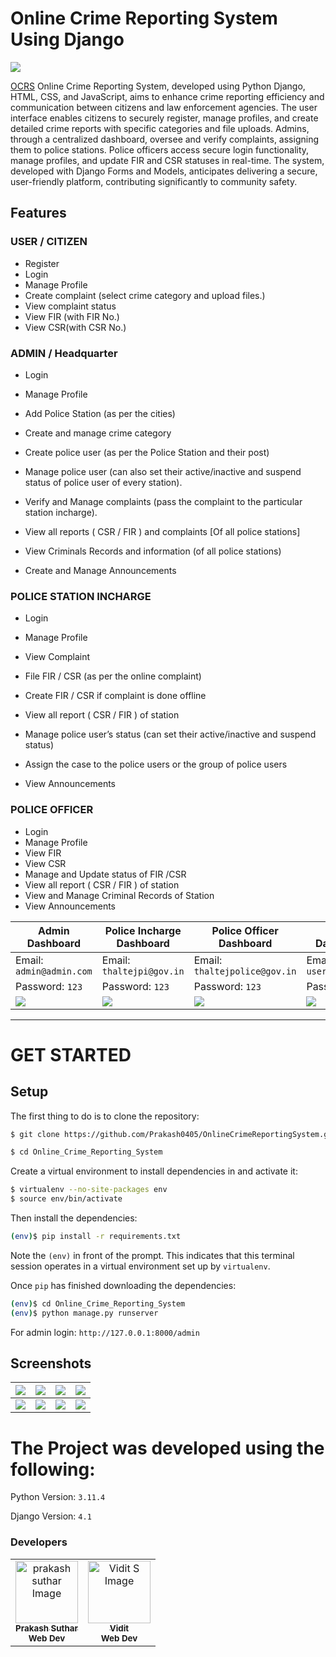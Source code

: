 
# Online Crime Reporting System Using Django
![](https://github.com/Prakash0405/OnlineCrimeReportingSystem/blob/main/Screenshots/home_page.gif)

[OCRS](https://github.com/Prakash0405/OnlineCrimeReportingSystem)  Online Crime Reporting System, developed using Python Django, HTML, CSS, and JavaScript, aims to enhance crime reporting efficiency and communication between citizens and law enforcement agencies. The user interface enables citizens to securely register, manage profiles, and create detailed crime reports with specific categories and file uploads. Admins, through a centralized dashboard, oversee and verify complaints, assigning them to police stations. Police officers access secure login functionality, manage profiles, and update FIR and CSR statuses in real-time. The system, developed with Django Forms and Models, anticipates delivering a secure, user-friendly platform, contributing significantly to community safety.


## Features

### USER / CITIZEN
  
- Register
- Login
- Manage Profile
- Create complaint (select crime category and upload files.)
- View complaint status
- View FIR (with FIR No.)
- View CSR(with CSR No.)
     
 
 
### ADMIN / Headquarter

- Login
- Manage Profile
- Add Police Station (as per the cities)
- Create and manage crime category
- Create police user (as per the Police Station and their post)
- Manage police user (can also set their active/inactive and suspend status of police user of every station).
- Verify and Manage complaints (pass the complaint to the particular station incharge).
- View all reports ( CSR / FIR ) and complaints [Of all police stations]
- View Criminals Records and information (of all police stations)

- Create and Manage Announcements

    

    
### POLICE STATION INCHARGE

  
- Login
- Manage Profile

- View Complaint
- File FIR / CSR (as per the online complaint)
- Create FIR / CSR if complaint is done offline
- View all report ( CSR / FIR ) of station
- Manage police user’s status (can set their active/inactive and   suspend status)
- Assign the case to the police users or the group of police users
- View Announcements

### POLICE OFFICER


- Login
- Manage Profile
- View FIR
- View CSR
- Manage and Update status of FIR /CSR
- View all report ( CSR / FIR ) of station
- View and Manage Criminal Records of Station
- View Announcements


    
| Admin Dashboard | Police Incharge Dashboard | Police Officer Dashboard | User Dashboard |
| -------| -------| -------| -------|
| Email: `admin@admin.com` | Email: `thaltejpi@gov.in` |   Email: `thaltejpolice@gov.in` |   Email: `user@gamil.com` |
| Password: `123` |  Password: `123` |  Password: `123` |  Password: `123` |
| ![](https://github.com/Prakash0405/OnlineCrimeReportingSystem/blob/main/Screenshots/admin_Dashboard.png)| ![](https://github.com/Prakash0405/OnlineCrimeReportingSystem/blob/main/Screenshots/pi_Dashboard.png) |    ![](https://github.com/Prakash0405/OnlineCrimeReportingSystem/blob/main/Screenshots/PO_Dashboard.png)  |    ![](https://github.com/Prakash0405/OnlineCrimeReportingSystem/blob/main/Screenshots/user_Dashboard.png)  |

 
  
-----------------------------------------------


# GET STARTED

## Setup

The first thing to do is to clone the repository:

```sh
$ git clone https://github.com/Prakash0405/OnlineCrimeReportingSystem.git

$ cd Online_Crime_Reporting_System
```

Create a virtual environment to install dependencies in and activate it:

```sh
$ virtualenv --no-site-packages env
$ source env/bin/activate
```

Then install the dependencies:

```sh
(env)$ pip install -r requirements.txt
```
Note the `(env)` in front of the prompt. This indicates that this terminal
session operates in a virtual environment set up by `virtualenv`.

Once `pip` has finished downloading the dependencies:
```sh
(env)$ cd Online_Crime_Reporting_System
(env)$ python manage.py runserver
```
For admin login: `http://127.0.0.1:8000/admin`

## Screenshots

|  ![](https://github.com/Vidit0310/Online-Crime-Reporting-System/blob/main/Screenshots/home_page.png)| ![](https://github.com/Prakash0405/OnlineCrimeReportingSystem/blob/main/Screenshots/Log_in.png)| ![](https://github.com/Prakash0405/OnlineCrimeReportingSystem/blob/main/Screenshots/register.png)| ![](https://github.com/Prakash0405/OnlineCrimeReportingSystem/blob/main/Screenshots/user_Dashboard.png)|
|--------------| --------------|   --------------|  --------------|    
|  ![](https://github.com/Prakash0405/OnlineCrimeReportingSystem/blob/main/Screenshots/admin_Dashboard.png)| ![](https://github.com/Prakash0405/OnlineCrimeReportingSystem/blob/main/Screenshots/admin_login.png)| ![](https://github.com/Prakash0405/OnlineCrimeReportingSystem/blob/main/Screenshots/manage_profile.png)| ![](https://github.com/Prakash0405/OnlineCrimeReportingSystem/blob/main/Screenshots/view_status.png)|

# The Project was developed using the following:

Python Version: 	`3.11.4`

Django Version: 	`4.1`


### Developers

<table>
<td align="center">
	<a href="https://github.com/Prakash0405"><img src="https://avatars.githubusercontent.com/u/102889921?v=4" width="100px;" alt="prakash suthar Image"/><br>
	<sub><b>Prakash Suthar</b></sub></a><br/>
	<sub><b>Web Dev</b></sub><br/>
</td>
<td align="center">
	<a href="https://github.com/Vidit0310"><img src="https://avatars.githubusercontent.com/u/75829054?v=4" width="100px;" alt="Vidit S Image"/><br>
	<sub><b>Vidit</b></sub></a><br/>
	<sub><b>Web Dev</b></sub><br/>
</td>
</table>




